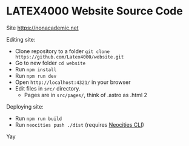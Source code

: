 # LATEX4000 Website Source Code

Site <https://nonacademic.net>

Editing site:
- Clone repository to a folder `git clone https://github.com/Latex4000/website.git`
- Go to new folder `cd website`
- Run `npm install`
- Run `npm run dev`
- Open `http://localhost:4321/` in your browser
- Edit files in `src/` directory.
  - Pages are in `src/pages/`, think of .astro as .html 2

Deploying site:
- Run `npm run build`
- Run `neocities push ./dist` (requires [Neocities CLI](https://neocities.org/cli))

Yay
